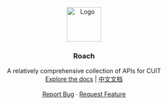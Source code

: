 <div align="center">
  <a href="https://github.com/nonesrc/roach">
    <img src="https://s3.bmp.ovh/imgs/2021/12/5918bdb488d11707.png" alt="Logo" width="80" height="80">
  </a>

  <h3 align="center">Roach</h3>

  <p align="center">
    A relatively comprehensive collection of APIs for CUIT 
    <br />
    <a href="#">Explore the docs</a>
    |
    <a href="#">中文文档</a>
    <br />
    <br />
    <a href="#">Report Bug</a>
    ·
    <a href="#">Request Feature</a>
  </p>
</div>
